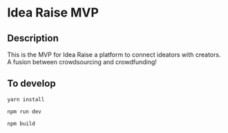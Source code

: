 # Idea Raise MVP
## Description

This is the MVP for Idea Raise a platform to connect ideators with creators. 
A fusion between crowdsourcing and crowdfunding!


## To develop

```
yarn install

npm run dev

npm build
```